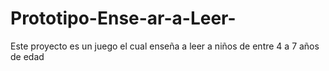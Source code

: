# Prototipo-Ense-ar-a-Leer-
Este proyecto es un juego el cual enseña a leer a niños de entre 4 a 7 años de  edad 
